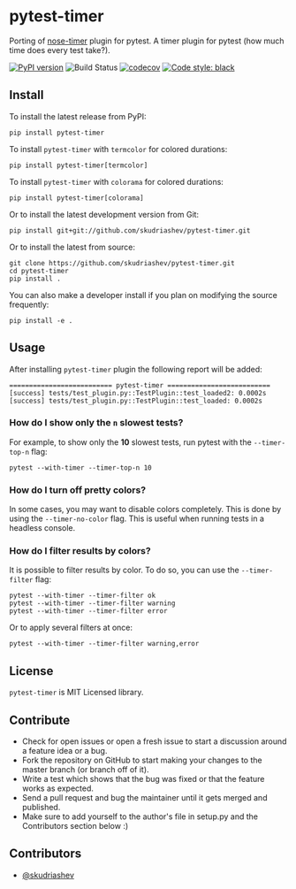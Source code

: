 # pytest-timer
Porting of [nose-timer](https://github.com/mahmoudimus/nose-timer) plugin for pytest. A timer plugin for pytest (how much time does every test take?).

[![PyPI version](https://badge.fury.io/py/pytest-timer.svg)](https://badge.fury.io/py/pytest-timer)
![Build Status](https://github.com/skudriashev/pytest-timer/actions/workflows/main.yaml/badge.svg?branch=main)
[![codecov](https://codecov.io/gh/skudriashev/pytest-timer/branch/main/graph/badge.svg)](https://codecov.io/gh/skudriashev/pytest-timer)
[![Code style: black](https://img.shields.io/badge/code%20style-black-000000.svg)](https://github.com/psf/black)

## Install

To install the latest release from PyPI:
```
pip install pytest-timer
```

To install `pytest-timer` with `termcolor` for colored durations:
```
pip install pytest-timer[termcolor]
```

To install `pytest-timer` with `colorama` for colored durations:
```
pip install pytest-timer[colorama]
```

Or to install the latest development version from Git:
```
pip install git+git://github.com/skudriashev/pytest-timer.git
```

Or to install the latest from source:
```
git clone https://github.com/skudriashev/pytest-timer.git
cd pytest-timer
pip install .
```

You can also make a developer install if you plan on modifying the
source frequently:
```
pip install -e .
```


## Usage

After installing `pytest-timer` plugin the following report will be added:

```
========================== pytest-timer ==========================
[success] tests/test_plugin.py::TestPlugin::test_loaded2: 0.0002s
[success] tests/test_plugin.py::TestPlugin::test_loaded: 0.0002s
```

### How do I show only the `n` slowest tests?

For example, to show only the **10** slowest tests, run pytest with the `--timer-top-n` flag:
```
pytest --with-timer --timer-top-n 10
```

### How do I turn off pretty colors?

In some cases, you may want to disable colors completely. This is done by using the `--timer-no-color` flag.
This is useful when running tests in a headless console.

### How do I filter results by colors?

It is possible to filter results by color. To do so, you can use the `--timer-filter` flag:
```
pytest --with-timer --timer-filter ok
pytest --with-timer --timer-filter warning
pytest --with-timer --timer-filter error
```

Or to apply several filters at once:
```
pytest --with-timer --timer-filter warning,error
```

## License

``pytest-timer`` is MIT Licensed library.


## Contribute

- Check for open issues or open a fresh issue to start a discussion around a feature idea or a bug.
- Fork the repository on GitHub to start making your changes to the master branch (or branch off of it).
- Write a test which shows that the bug was fixed or that the feature works as expected.
- Send a pull request and bug the maintainer until it gets merged and published.
- Make sure to add yourself to the author's file in setup.py and the Contributors section below :)


## Contributors

- [@skudriashev](https://github.com/skudriashev)
